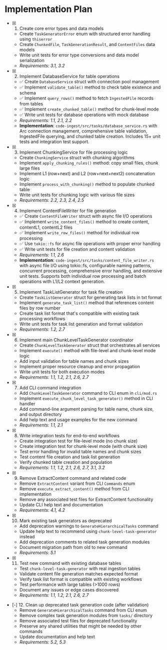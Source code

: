 # Implementation Plan

- [x] 1. Create core error types and data models
  - Create `TaskGeneratorError` enum with structured error handling using `thiserror`
  - Create `ChunkedFile`, `TaskGenerationResult`, and `ContentFiles` data models
  - Write unit tests for error type conversions and data model serialization
  - _Requirements: 3.1, 3.2_

- [x] 2. Implement DatabaseService for table operations
  - ✅ Create `DatabaseService` struct with connection pool management
  - ✅ Implement `validate_table()` method to check table existence and schema
  - ✅ Implement `query_rows()` method to fetch `IngestedFile` records from tables
  - ✅ Implement `create_chunked_table()` method for chunk-level mode
  - ✅ Write unit tests for database operations with mock database
  - _Requirements: 1.1, 2.1, 2.2_
  - **Implementation**: `code-ingest/src/tasks/database_service.rs` with Arc<PgPool> connection management, comprehensive table validation, IngestedFile querying, and chunked table creation. Includes 15+ unit tests and integration test support.

- [x] 3. Implement ChunkingService for file processing logic
  - Create `ChunkingService` struct with chunking algorithms
  - Implement `apply_chunking_rules()` method: copy small files, chunk large files
  - Implement L1 (row+next) and L2 (row+next+next2) concatenation logic
  - Implement `process_with_chunking()` method to populate chunked table
  - Write unit tests for chunking logic with various file sizes
  - _Requirements: 2.2, 2.3, 2.4, 2.5_

- [x] 4. Implement ContentFileWriter for file generation
  - ✅ Create `ContentFileWriter` struct with async file I/O operations
  - ✅ Implement `write_content_files()` method to create content, contentL1, contentL2 files
  - ✅ Implement `write_row_files()` method for individual row processing
  - ✅ Use `tokio::fs` for async file operations with proper error handling
  - ✅ Write unit tests for file creation and content validation
  - _Requirements: 1.1, 2.6_
  - **Implementation**: `code-ingest/src/tasks/content_file_writer.rs` with async file I/O using tokio::fs, configurable naming patterns, concurrent processing, comprehensive error handling, and extensive unit tests. Supports both individual row processing and batch operations with L1/L2 context generation.

- [x] 5. Implement TaskListGenerator for task file creation
  - Create `TaskListGenerator` struct for generating task lists in txt format
  - Implement `generate_task_list()` method that references content files by row number
  - Create task list format that's compatible with existing task processing workflows
  - Write unit tests for task list generation and format validation
  - _Requirements: 1.2, 2.7_

- [x] 6. Implement main ChunkLevelTaskGenerator coordinator
  - Create `ChunkLevelTaskGenerator` struct that orchestrates all services
  - Implement `execute()` method with file-level and chunk-level mode logic
  - Add input validation for table names and chunk sizes
  - Implement proper resource cleanup and error propagation
  - Write unit tests for both execution modes
  - _Requirements: 1.1, 1.2, 2.1, 2.6, 2.7_

- [x] 7. Add CLI command integration
  - Add `ChunkLevelTaskGenerator` command to CLI enum in `cli/mod.rs`
  - Implement `execute_chunk_level_task_generator()` method in CLI handler
  - Add command-line argument parsing for table name, chunk size, and output directory
  - Add help text and usage examples for the new command
  - _Requirements: 1.1, 2.1_

- [x] 8. Write integration tests for end-to-end workflows
  - Create integration test for file-level mode (no chunk size)
  - Create integration test for chunk-level mode (with chunk size)
  - Test error handling for invalid table names and chunk sizes
  - Test content file creation and task list generation
  - Verify chunked table creation and population
  - _Requirements: 1.1, 1.2, 2.1, 2.6, 2.7, 3.1, 3.2_

- [x] 9. Remove ExtractContent command and related code
  - Remove `ExtractContent` variant from CLI `Commands` enum
  - Remove `execute_extract_content()` method from CLI implementation
  - Remove any associated test files for ExtractContent functionality
  - Update CLI help text and documentation
  - _Requirements: 4.1, 4.2_

- [x] 10. Mark existing task generators as deprecated
  - Add deprecation warnings to `GenerateHierarchicalTasks` command
  - Update help text to recommend using `chunk-level-task-generator` instead
  - Add deprecation comments to related task generation modules
  - Document migration path from old to new command
  - _Requirements: 5.1_

- [x] 11. Test new command with existing database tables
  - Test `chunk-level-task-generator` with real ingestion tables
  - Validate content file generation matches expected format
  - Verify task list format is compatible with existing workflows
  - Test performance with large tables (>1000 rows)
  - Document any issues or edge cases discovered
  - _Requirements: 1.1, 1.2, 2.1, 2.6, 2.7_

- [-] 12. Clean up deprecated task generation code (after validation)
  - Remove `GenerateHierarchicalTasks` command from CLI enum
  - Remove complex task generation modules from `tasks/` directory
  - Remove associated test files for deprecated functionality
  - Preserve any shared utilities that might be needed by other commands
  - Update documentation and help text
  - _Requirements: 5.2, 5.3_